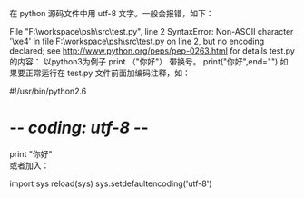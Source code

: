 在 python 源码文件中用 utf-8 文字。一般会报错，如下：

File "F:\workspace\psh\src\test.py", line 2
SyntaxError: Non-ASCII character '\xe4' in file F:\workspace\psh\src\test.py on line 2, but no encoding declared; see http://www.python.org/peps/pep-0263.html for details
test.py 的内容：
以python3为例子
print （"你好"）  带换号。
print("你好",end="") 
如果要正常运行在 test.py 文件前面加编码注释，如：

#!/usr/bin/python2.6  
# -*- coding: utf-8 -*-  
print "你好"  
或者加入：

import sys
reload(sys)
sys.setdefaultencoding('utf-8')
